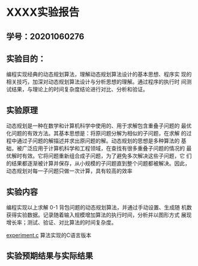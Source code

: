 # XXXX实验报告

## 学号：20201060276

## 实验目的：

编程实现经典的动态规划算法，理解动态规划算法设计的基本思想、程序实
现的相关技巧，加深对动态规划算法设计与分析思想的理解。通过程序的执行时
间测试结果，与理论上的时间复杂度结论进行对比、分析和验证。

## 实验原理

动态规划是一种在数学和计算机科学中使用的、用于求解包含重叠子问题的
最优化问题的有效方法。其基本思想是：将原问题分解为相似的子问题，在求解
的过程中通过子问题的解描述并求出原问题的解。动态规划的思想是多种算法的
基础，被广泛应用于计算机科学和工程领域，在查找有很多重叠子问题的情况的
最优解时有效。它将问题重新组合成子问题，为了避免多次解决这些子问题，它
们的结果都逐渐被计算并保存，从小规模的子问题直到整个问题都被解决。因此，
动态规划对每一子问题只做一次计算，具有较高的效率


## 实验内容

编程实现以上求解 0-1 背包问题的动态规划算法，并通过手动设置、生成随
机数获得实验数据。记录随着输入规模增加算法的执行时间，分析并以图形方式
展现增长率；测试、验证、对比算法的时间复杂度。

[experiment.c](experiment_2.c) 算法实现的C语言版本
## 实验预期结果与实际结果

